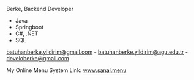 Berke,
Backend Developer
- Java
- Springboot  
- C#, .NET
- SQL

batuhanberke.yildirim@gmail.com -
batuhanberke.yildirim@agu.edu.tr -
develoberke@gmail.com

My Online Menu System Link: www.sanal.menu
<!---
BBerkeYildirim/BBerkeYildirim is a ✨ special ✨ repository because its `README.md` (this file) appears on your GitHub profile.
You can click the Preview link to take a look at your changes.
--->
